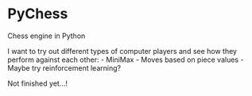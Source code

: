 # PyChess
Chess engine in Python

I want to try out different types of computer players and see how they perform against each other:
    - MiniMax
    - Moves based on piece values
    - Maybe try reinforcement learning?

Not finished yet...!
